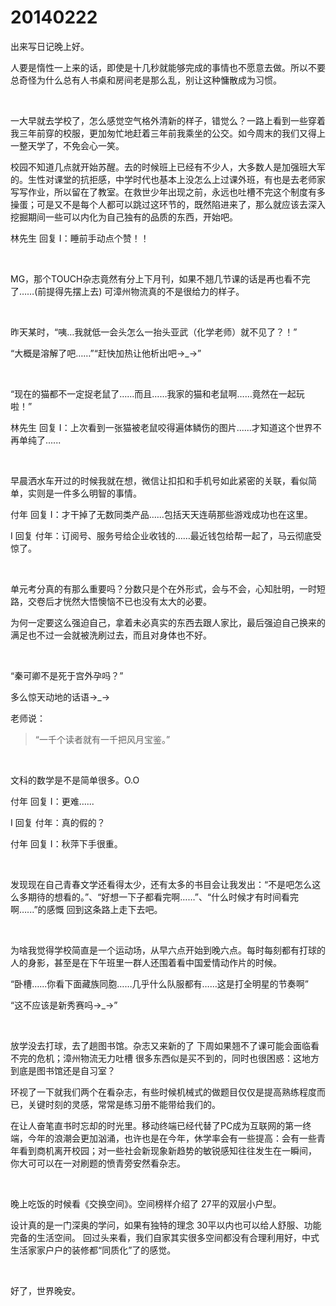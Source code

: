 # 20140222

出来写日记晚上好。

人要是惰性一上来的话，即使是十几秒就能够完成的事情也不愿意去做。所以不要总奇怪为什么总有人书桌和房间老是那么乱，别让这种慵散成为习惯。

<br/>

一大早就去学校了，怎么感觉空气格外清新的样子，错觉么？一路上看到一些穿着我三年前穿的校服，更加匆忙地赶着三年前我乘坐的公交。如今周末的我们又得上一整天学了，不免会心一笑。

校园不知道几点就开始苏醒。去的时候班上已经有不少人，大多数人是加强班大军的。生性对课堂的抗拒感，中学时代也基本上没怎么上过课外班，有也是去老师家写写作业，所以留在了教室。在救世少年出现之前，永远也吐槽不完这个制度有多操蛋；可是又不是每个人都可以跳过这环节的，既然陷进来了，那么就应该去深入挖掘期间一些可以内化为自己独有的品质的东西，开始吧。

林先生 回复 I：睡前手动点个赞！！

<br/>

MG，那个TOUCH杂志竟然有分上下月刊，如果不翘几节课的话是再也看不完了……(前提得先摆上去) 可漳州物流真的不是很给力的样子。

<br/>

昨天某时，“咦…我就低一会头怎么一抬头亚武（化学老师）就不见了？！”

“大概是溶解了吧……”“赶快加热让他析出吧→_→”

<br/>

“现在的猫都不一定捉老鼠了…...而且……我家的猫和老鼠啊……竟然在一起玩啦！”

林先生 回复 I：上次看到一张猫被老鼠咬得遍体鳞伤的图片......才知道这个世界不再单纯了......

<br/>

早晨洒水车开过的时候我就在想，微信让扣扣和手机号如此紧密的关联，看似简单，实则是一件多么明智的事情。

付年 回复 I：才干掉了无数同类产品…...包括天天连萌那些游戏成功也在这里。

I 回复 付年：订阅号、服务号给企业收钱的……最近钱包给帮一起了，马云彻底受惊了。

<br/>

单元考分真的有那么重要吗？分数只是个在外形式，会与不会，心知肚明，一时短路，交卷后才恍然大悟懊恼不已也没有太大的必要。

为何一定要这么强迫自己，拿着未必真实的东西去跟人家比，最后强迫自己换来的满足也不过一会就被洗刷过去，而且对身体也不好。

<br/>

“秦可卿不是死于宫外孕吗？”

多么惊天动地的话语→_→

老师说：

> “一千个读者就有一千把风月宝鉴。”

<br/>

文科的数学是不是简单很多。O.O

付年 回复 I：更难…...

I 回复 付年：真的假的？

付年 回复 I：秋萍下手很重。

<br/>

发现现在自己青春文学还看得太少，还有太多的书目会让我发出：“不是吧怎么这么多期待的想看的。”、“好想一下子都看完啊……”、“什么时候才有时间看完啊…...”的感慨 回到这条路上走下去吧。

<br/>

为啥我觉得学校简直是一个运动场，从早六点开始到晚六点。每时每刻都有打球的人的身影，甚至是在下午班里一群人还围着看中国爱情动作片的时候。

“卧槽…...你看下面藏族同胞……几乎什么队服都有……这是打全明星的节奏啊” 

“这不应该是新秀赛吗→_→”

<br/>

放学没去打球，去了趟图书馆。杂志又来新的了 下周如果翘不了课可能会面临看不完的危机；漳州物流无力吐槽 很多东西似是买不到的，同时也很困惑：这地方到底是图书馆还是自习室？

环视了一下就我们两个在看杂志，有些时候机械式的做题目仅仅是提高熟练程度而已，关键时刻的灵感，常常是练习册不能带给我们的。

在让人奋笔直书时忘却的时光里。移动终端已经代替了PC成为互联网的第一终端，今年的浪潮会更加汹涌，也许也是在今年，休学率会有一些提高：会有一些青年看到商机离开校园；对一些社会新现象新趋势的敏锐感知往往发生在一瞬间， 你大可可以在一对刷题的愤青旁安然看杂志。

<br/>

晚上吃饭的时候看《交换空间》。空间榜样介绍了 27平的双层小户型。

设计真的是一门深奥的学问，如果有独特的理念 30平以内也可以给人舒服、功能完备的生活空间。 回过头来看，我们自家其实很多空间都没有合理利用好，中式生活家家户户的装修都“同质化”了的感觉。

<br/>

好了，世界晚安。